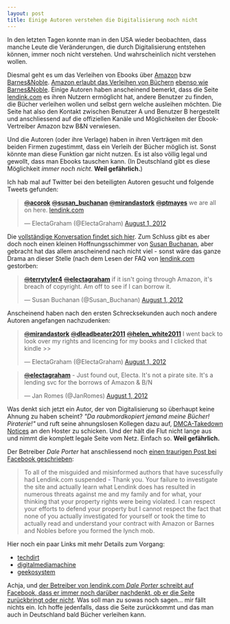```yaml
---
layout: post
title: Einige Autoren verstehen die Digitalisierung noch nicht
---
```


In den letzten Tagen konnte man in den USA wieder beobachten, dass manche Leute die Veränderungen, die durch Digitalisierung entstehen können, immer noch nicht verstehen. Und wahrscheinlich nicht verstehen wollen.

Diesmal geht es um das Verleihen von Ebooks über [Amazon][6] bzw [Barnes&Noble][3]. [Amazon erlaubt das Verleihen von Büchern][5] [ebenso wie Barnes&Noble][4]. Einige Autoren haben anscheinend bemerkt, dass die Seite [lendink.com][7] es ihren Nutzern ermöglicht hat, andere Benutzer zu finden, die Bücher verleihen wollen und selbst gern welche ausleihen möchten. Die Seite hat also den Kontakt zwischen Benutzer A und Benutzer B hergestellt und anschliessend auf die offiziellen Kanäle und Möglichkeiten der Ebook-Vertreiber Amazon bzw B&N verwiesen.

Und die Autoren (oder ihre Verlage) haben in ihren Verträgen mit den beiden Firmen zugestimmt, dass ein Verleih der Bücher möglich ist. Sonst könnte man diese Funktion gar nicht nutzen. Es ist also völlig legal und gewollt, dass man Ebooks tauschen kann. (In Deutschland gibt es diese Möglichkeit *immer noch nicht*. **Weil gefährlich.**)

Ich hab mal auf Twitter bei den beteiligten Autoren gesucht und folgende Tweets gefunden:

<blockquote class="twitter-tweet" lang="de"><p><a href="https://twitter.com/acorok"><s>@</s><b>acorok</b></a> <a href="https://twitter.com/susan_buchanan"><s>@</s><b>susan_buchanan</b></a> <a href="https://twitter.com/mirandastork"><s>@</s><b>mirandastork</b></a> <a href="https://twitter.com/ptmayes"><s>@</s><b>ptmayes</b></a> we are all on here. <a href="http://t.co/T1H5Rn23" title="http://www.lendink.com/">lendink.com</a></p>&mdash; ElectaGraham (@ElectaGraham) <a href="https://twitter.com/ElectaGraham/status/230598336007262208" data-datetime="2012-08-01T09:38:22+00:00">August 1, 2012</a></blockquote>
<script src="//platform.twitter.com/widgets.js" charset="utf-8"></script>

Die [vollständige Konversation findet sich hier][11]. Zum Schluss gibt es aber doch noch einen kleinen Hoffnungsschimmer von [Susan Buchanan][12], aber gebracht hat das allem anscheinend nach nicht viel - sonst wäre das ganze Drama an dieser Stelle (nach dem Lesen der FAQ von [lendink.com][7] gestorben:

<blockquote class="twitter-tweet" data-in-reply-to="230602508865794048" lang="de"><p><a href="https://twitter.com/terrytyler4"><s>@</s><b>terrytyler4</b></a> <a href="https://twitter.com/electagraham"><s>@</s><b>electagraham</b></a> if it isn't going through Amazon, it's breach of copyright. Am off to see if I can borrow it.</p>&mdash; Susan Buchanan (@Susan_Buchanan) <a href="https://twitter.com/Susan_Buchanan/status/230602746892521472" data-datetime="2012-08-01T09:55:53+00:00">August 1, 2012</a></blockquote>
<script src="//platform.twitter.com/widgets.js" charset="utf-8"></script>

Anscheinend haben nach den ersten Schrecksekunden auch noch andere Autoren angefangen nachzudenken:

<blockquote class="twitter-tweet" data-in-reply-to="230670655392206850" lang="de"><p><a href="https://twitter.com/mirandastork"><s>@</s><b>mirandastork</b></a> <a href="https://twitter.com/dleadbeater2011"><s>@</s><b>dleadbeater2011</b></a> <a href="https://twitter.com/helen_white2011"><s>@</s><b>helen_white2011</b></a> I went back to look over my rights and licencing for my books and I clicked that kindle &gt;&gt;</p>&mdash; ElectaGraham (@ElectaGraham) <a href="https://twitter.com/ElectaGraham/status/230733014131421186" data-datetime="2012-08-01T18:33:32+00:00">August 1, 2012</a></blockquote>
<script src="//platform.twitter.com/widgets.js" charset="utf-8"></script>

<blockquote class="twitter-tweet" data-in-reply-to="230693610696359936" lang="de"><p><a href="https://twitter.com/electagraham"><s>@</s><b>electagraham</b></a> - Just found out, Electa. It's not a pirate site. It's a lending svc for the borrows of Amazon &amp; B/N</p>&mdash; Jan Romes (@JanRomes) <a href="https://twitter.com/JanRomes/status/230701365217857536" data-datetime="2012-08-01T16:27:46+00:00">August 1, 2012</a></blockquote>
<script src="//platform.twitter.com/widgets.js" charset="utf-8"></script>

Was denkt sich jetzt ein Autor, der von Digitalisierung so überhaupt keine Ahnung zu haben scheint? *"Da raubmordkopiert jemand meine Bücher! Piraterie!"* und ruft seine ahnungslosen Kollegen dazu auf, [DMCA-Takedown Notices][8] an den Hoster zu schicken. Und der hält die Flut nicht lange aus und nimmt die komplett legale Seite vom Netz. Einfach so. **Weil gefährlich.**

Der Betreiber *Dale Porter* hat anschliessend noch [einen traurigen Post bei Facebook geschrieben][10]:

>To all of the misguided and misinformed authors that have sucessfully had Lendink.com
> suspended - Thank you. Your failure to investigate the site and actually learn what Lendink
>does has resulted in numerous threats against me and my family and for what, your thinking
>that your property rights were being violated. I can respect your efforts to defend your property
>but I cannot respect the fact that none of you actually investigated for yourself or took the time
>to actually read and understand your contract with Amazon or Barnes and Nobles before you
>formed the lynch mob.

Hier noch ein paar Links mit mehr Details zum Vorgang:

* [techdirt][0]
* [digitalmediamachine][1]
* [geekosystem][2]

Achja, und [der Betreiber von lendink.com *Dale Porter* schreibt auf Facebook, dass er immer noch darüber nachdenkt, ob er die Seite zurückbringt oder nicht][9]. Was soll man zu sowas noch sagen... mir fällt nichts ein. Ich hoffe jedenfalls, dass die Seite zurückkommt und das man auch in Deutschland bald Bücher verleihen kann.

[0]: http://www.techdirt.com/articles/20120807/21080519958/legit-ebook-lending-site-taken-down-angry-twitmob-writers.shtml
[1]: http://www.digitalmediamachine.com/2012/08/what-happened-to-lendink-owner-explains.html
[2]: http://www.geekosystem.com/ebook-lendink-shuttered/
[3]: http://www.barnesandnoble.com/
[4]: http://de.wikipedia.org/wiki/Barnes_%26_Noble#LendMe
[5]: http://www.amazon.com/gp/help/customer/display.html?nodeId=200549320
[6]: http://www.amazon.de/
[7]: http://lendink.com/
[8]: http://de.wikipedia.org/wiki/Digital_Millennium_Copyright_Act
[9]: http://www.facebook.com/permalink.php?story_fbid=389528177779578&id=124974504234948
[10]: http://www.facebook.com/permalink.php?story_fbid=389149711150758&id=124974504234948
[11]: http://twitter.com/ElectaGraham/status/230598336007262208
[12]: http://susancbuchanan.blogspot.co.uk/
